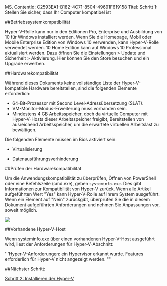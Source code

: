 MS. ContentId: C2593EA1-B182-4C71-8504-49691F619158
Titel: Schritt 1: Stellen Sie sicher, dass Ihr Computer kompatibel ist

##Betriebssystemkompatibilität

Hyper-V-Rolle kann nur in den Editionen Pro, Enterprise und Ausbildung von 10 für Windows installiert werden.
Wenn Sie die Homepage, Mobil oder Mobile Enterprise Edition von Windows 10 verwenden, kann Hyper-V-Rolle verwendet werden.
10 Home Edition kann auf Windows 10 Professional aktualisiert werden.
Dazu öffnen Sie die Einstellungen > Update und Sicherheit > Aktivierung.
Hier können Sie den Store besuchen und ein Upgrade erwerben.

##Hardwarekompatibilität

Während dieses Dokuments keine vollständige Liste der Hyper-V-kompatible Hardware bereitstellen, sind die folgenden Elemente erforderlich:

- 64-Bit-Prozessor mit Second Level-Adressübersetzung (SLAT).
- VM-Monitor-Modus-Erweiterung muss vorhanden sein.
- Mindestens 4 GB Arbeitsspeicher, doch da virtuelle Computer mit Hyper-V-Hosts dieser Arbeitsspeicher freigibt, Bereitstellen von ausreichend Arbeitsspeicher, um die erwartete virtuellen Arbeitslast zu bewältigen.

Die folgenden Elemente müssen im Bios aktiviert sein:
- Virtualisierung
    
- Datenausführungsverhinderung

##Prüfen der Hardwarekompatibilität

Um die Anwendungskompatibilität zu überprüfen, Öffnen von PowerShell oder eine Befehlszeile (cmd.exe), geben `systeminfo.exe`.
Dies gibt Informationen zur Kompatibilität von Hyper-V zurück.
Wenn alle Artikel aufgeführten Wert "Yes" kann Hyper-V-Rolle auf Ihrem System ausgeführt.
Wenn ein Element auf "Nein" zurückgibt, überprüfen Sie die in diesem Dokument aufgeführten Anforderungen und nehmen Sie Anpassungen vor, soweit möglich.

![](media/SystemInfo_upd.png)

##Vorhandene Hyper-V-Host

Wenn systeminfo.exe über einen vorhandenen Hyper-V-Host ausgeführt wird, liest der Anforderungen für Hyper-V-Abschnitt:

'''Hyper-V-Anforderungen: ein Hypervisor erkannt wurde.
Features erforderlich für Hyper-V nicht angezeigt werden. ""

##Nächster Schritt:

[Schritt 2: Installieren der Hyper-V](walkthrough_install.md)



